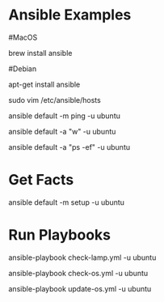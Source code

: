 # Ansible Examples

#MacOS

brew install ansible

#Debian

apt-get install ansible

sudo vim /etc/ansible/hosts

ansible default -m ping -u ubuntu

ansible default -a "w" -u ubuntu

ansible default -a "ps -ef" -u ubuntu

# Get Facts

ansible default -m setup -u ubuntu

# Run Playbooks

ansible-playbook check-lamp.yml -u ubuntu

ansible-playbook check-os.yml -u ubuntu

ansible-playbook update-os.yml -u ubuntu
